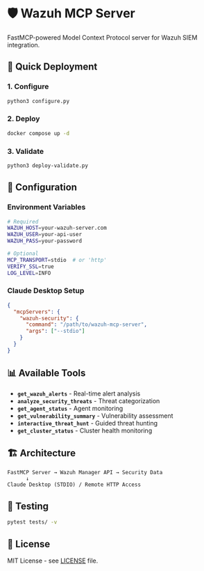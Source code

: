# 🛡️ Wazuh MCP Server

FastMCP-powered Model Context Protocol server for Wazuh SIEM integration.

## 🚀 Quick Deployment

### 1. Configure
```bash
python3 configure.py
```

### 2. Deploy
```bash
docker compose up -d
```

### 3. Validate
```bash
python3 deploy-validate.py
```

## 🔧 Configuration

### Environment Variables
```bash
# Required
WAZUH_HOST=your-wazuh-server.com
WAZUH_USER=your-api-user
WAZUH_PASS=your-password

# Optional
MCP_TRANSPORT=stdio  # or 'http'
VERIFY_SSL=true
LOG_LEVEL=INFO
```

### Claude Desktop Setup
```json
{
  "mcpServers": {
    "wazuh-security": {
      "command": "/path/to/wazuh-mcp-server",
      "args": ["--stdio"]
    }
  }
}
```

## 📊 Available Tools

- **`get_wazuh_alerts`** - Real-time alert analysis
- **`analyze_security_threats`** - Threat categorization  
- **`get_agent_status`** - Agent monitoring
- **`get_vulnerability_summary`** - Vulnerability assessment
- **`interactive_threat_hunt`** - Guided threat hunting
- **`get_cluster_status`** - Cluster health monitoring

## 🏗️ Architecture

```
FastMCP Server → Wazuh Manager API → Security Data
      ↓
Claude Desktop (STDIO) / Remote HTTP Access
```

## 🧪 Testing

```bash
pytest tests/ -v
```

## 📄 License

MIT License - see [LICENSE](LICENSE) file.